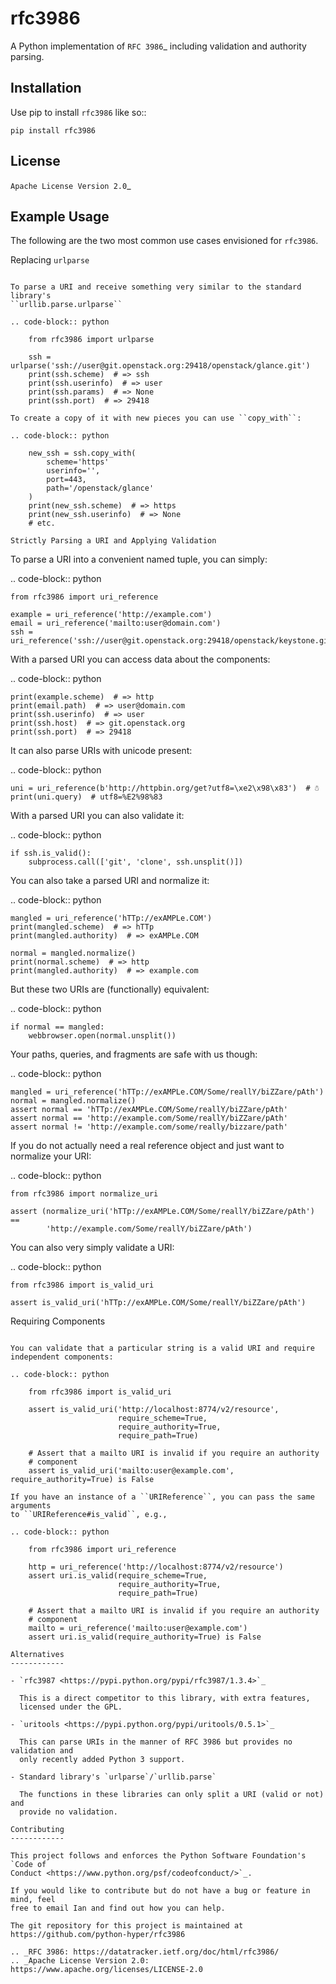 rfc3986
=======

A Python implementation of `RFC 3986`_ including validation and authority
parsing.

Installation
------------

Use pip to install ``rfc3986`` like so::

    pip install rfc3986

License
-------

`Apache License Version 2.0`_

Example Usage
-------------

The following are the two most common use cases envisioned for ``rfc3986``.

Replacing ``urlparse``
``````````````````````

To parse a URI and receive something very similar to the standard library's
``urllib.parse.urlparse``

.. code-block:: python

    from rfc3986 import urlparse

    ssh = urlparse('ssh://user@git.openstack.org:29418/openstack/glance.git')
    print(ssh.scheme)  # => ssh
    print(ssh.userinfo)  # => user
    print(ssh.params)  # => None
    print(ssh.port)  # => 29418

To create a copy of it with new pieces you can use ``copy_with``:

.. code-block:: python

    new_ssh = ssh.copy_with(
        scheme='https'
        userinfo='',
        port=443,
        path='/openstack/glance'
    )
    print(new_ssh.scheme)  # => https
    print(new_ssh.userinfo)  # => None
    # etc.

Strictly Parsing a URI and Applying Validation
``````````````````````````````````````````````

To parse a URI into a convenient named tuple, you can simply:

.. code-block:: python

    from rfc3986 import uri_reference

    example = uri_reference('http://example.com')
    email = uri_reference('mailto:user@domain.com')
    ssh = uri_reference('ssh://user@git.openstack.org:29418/openstack/keystone.git')

With a parsed URI you can access data about the components:

.. code-block:: python

    print(example.scheme)  # => http
    print(email.path)  # => user@domain.com
    print(ssh.userinfo)  # => user
    print(ssh.host)  # => git.openstack.org
    print(ssh.port)  # => 29418

It can also parse URIs with unicode present:

.. code-block:: python

    uni = uri_reference(b'http://httpbin.org/get?utf8=\xe2\x98\x83')  # ☃
    print(uni.query)  # utf8=%E2%98%83

With a parsed URI you can also validate it:

.. code-block:: python

    if ssh.is_valid():
        subprocess.call(['git', 'clone', ssh.unsplit()])

You can also take a parsed URI and normalize it:

.. code-block:: python

    mangled = uri_reference('hTTp://exAMPLe.COM')
    print(mangled.scheme)  # => hTTp
    print(mangled.authority)  # => exAMPLe.COM

    normal = mangled.normalize()
    print(normal.scheme)  # => http
    print(mangled.authority)  # => example.com

But these two URIs are (functionally) equivalent:

.. code-block:: python

    if normal == mangled:
        webbrowser.open(normal.unsplit())

Your paths, queries, and fragments are safe with us though:

.. code-block:: python

    mangled = uri_reference('hTTp://exAMPLe.COM/Some/reallY/biZZare/pAth')
    normal = mangled.normalize()
    assert normal == 'hTTp://exAMPLe.COM/Some/reallY/biZZare/pAth'
    assert normal == 'http://example.com/Some/reallY/biZZare/pAth'
    assert normal != 'http://example.com/some/really/bizzare/path'

If you do not actually need a real reference object and just want to normalize
your URI:

.. code-block:: python

    from rfc3986 import normalize_uri

    assert (normalize_uri('hTTp://exAMPLe.COM/Some/reallY/biZZare/pAth') ==
            'http://example.com/Some/reallY/biZZare/pAth')

You can also very simply validate a URI:

.. code-block:: python

    from rfc3986 import is_valid_uri

    assert is_valid_uri('hTTp://exAMPLe.COM/Some/reallY/biZZare/pAth')

Requiring Components
~~~~~~~~~~~~~~~~~~~~

You can validate that a particular string is a valid URI and require
independent components:

.. code-block:: python

    from rfc3986 import is_valid_uri

    assert is_valid_uri('http://localhost:8774/v2/resource',
                        require_scheme=True,
                        require_authority=True,
                        require_path=True)

    # Assert that a mailto URI is invalid if you require an authority
    # component
    assert is_valid_uri('mailto:user@example.com', require_authority=True) is False

If you have an instance of a ``URIReference``, you can pass the same arguments
to ``URIReference#is_valid``, e.g.,

.. code-block:: python

    from rfc3986 import uri_reference

    http = uri_reference('http://localhost:8774/v2/resource')
    assert uri.is_valid(require_scheme=True,
                        require_authority=True,
                        require_path=True)

    # Assert that a mailto URI is invalid if you require an authority
    # component
    mailto = uri_reference('mailto:user@example.com')
    assert uri.is_valid(require_authority=True) is False

Alternatives
------------

- `rfc3987 <https://pypi.python.org/pypi/rfc3987/1.3.4>`_

  This is a direct competitor to this library, with extra features,
  licensed under the GPL.

- `uritools <https://pypi.python.org/pypi/uritools/0.5.1>`_

  This can parse URIs in the manner of RFC 3986 but provides no validation and
  only recently added Python 3 support.

- Standard library's `urlparse`/`urllib.parse`

  The functions in these libraries can only split a URI (valid or not) and
  provide no validation.

Contributing
------------

This project follows and enforces the Python Software Foundation's `Code of
Conduct <https://www.python.org/psf/codeofconduct/>`_.

If you would like to contribute but do not have a bug or feature in mind, feel
free to email Ian and find out how you can help.

The git repository for this project is maintained at
https://github.com/python-hyper/rfc3986

.. _RFC 3986: https://datatracker.ietf.org/doc/html/rfc3986/
.. _Apache License Version 2.0: https://www.apache.org/licenses/LICENSE-2.0
